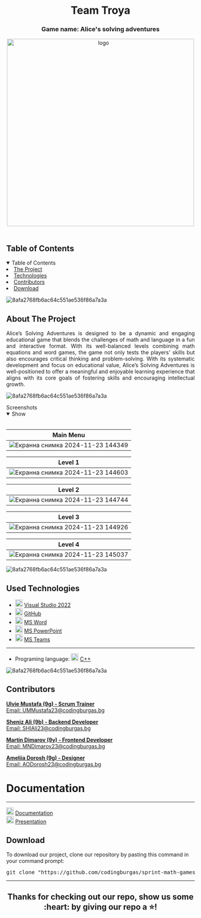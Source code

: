 <h1 align="center"> Team Troya </h1>
<h3 align="center"> Game name: Alice's solving adventures </h3> 
<div align="center">
<img src = "https://cdn.discordapp.com/attachments/1299358674724065291/1309860074558328943/troya_logo.png?ex=67446f41&is=67431dc1&hm=d6f5dc5a0724c23fb26c2ad2b36e847fc31f3231e4c39685ed22de3f72a1b087&" width = "500" alt = "logo" />
</div>
    
<br>
    
<!-- TABLE OF CONTENTS -->
<h2 id="table-of-contents">Table of Contents</h2>
    
<details open="open">
    <summary>Table of Contents</summary>
    <li><a href="#about-the-project">  The Project</a></li>
    <li><a href="#used-technologies">  Technologies</a></li>
    <li><a href="#contributors">   Contributors</a></li>
    <li><a href="#download">    Download</a></li>
</details>
    
![8afa2768fb6ac64c551ae536f86a7a3a](https://github.com/user-attachments/assets/138e2c24-d2a7-45e6-9ae4-8dbbed773735)




    
<!-- ABOUT THE PROJECT -->
<h2 id="about-the-project">About The Project</h2>
    
<p align="justify">
    Alice’s Solving Adventures is designed to be a dynamic and engaging educational game that blends the challenges of math and language in a fun and interactive format. 
With its well-balanced levels combining math equations and word games, the game not only tests the players' skills but also encourages critical thinking and problem-solving. With its systematic development and focus on educational value, Alice’s Solving Adventures is well-positioned to offer a meaningful and enjoyable learning experience that aligns with its core goals of fostering skills and encouraging intellectual growth.

</p>
    
    
![8afa2768fb6ac64c551ae536f86a7a3a](https://github.com/user-attachments/assets/30993cee-3458-4a34-95ef-d498b6a727ee)

    
<summary>Screenshots</summary>
<details open="open">
<summary>Show</summary>
<br>
    
    
|                               Main Menu                               |
| :-------------------------------------------------------------------: | 
| ![Екранна снимка 2024-11-23 144349](https://github.com/user-attachments/assets/bee5dfe9-ffab-4c9d-91cc-42e3405a6126)


|                               Level 1                                 |
| :-------------------------------------------------------------------: | 
| ![Екранна снимка 2024-11-23 144603](https://github.com/user-attachments/assets/1f11a69e-7ad8-4a5c-a1fa-66841434cfb8)


|                               Level 2                                 |
| :-------------------------------------------------------------------: | 
| ![Екранна снимка 2024-11-23 144744](https://github.com/user-attachments/assets/82b49e8c-843d-4314-9e97-342be2a7afe1)

|                               Level 3                                 |
| :-------------------------------------------------------------------: | 
| ![Екранна снимка 2024-11-23 144926](https://github.com/user-attachments/assets/445ff51b-e8c2-4e0c-b54c-7708de02bf7d)

|                               Level 4                                 |
| :-------------------------------------------------------------------: | 
| ![Екранна снимка 2024-11-23 145037](https://github.com/user-attachments/assets/f27d7f38-502a-455f-8aa6-29f9d1f03ae1)




 

    
</details>
    
</td></tr></table>
<p></p>
    
![8afa2768fb6ac64c551ae536f86a7a3a](https://github.com/user-attachments/assets/30993cee-3458-4a34-95ef-d498b6a727ee)
    
##  Used Technologies
- <img src="https://upload.wikimedia.org/wikipedia/commons/thumb/2/2c/Visual_Studio_Icon_2022.svg/1200px-Visual_Studio_Icon_2022.svg.png" width="20" alt="Visual Studio 2022 Logo"> <a href="https://visualstudio.microsoft.com/vs/">Visual Studio 2022</a>
- <img src="https://github.githubassets.com/images/modules/logos_page/GitHub-Mark.png" width="20" alt="GitHub Logo"> <a href="https://github.com/">GitHub</a>
- <img src="https://upload.wikimedia.org/wikipedia/commons/thumb/f/fd/Microsoft_Office_Word_%282019%E2%80%93present%29.svg/2203px-Microsoft_Office_Word_%282019%E2%80%93present%29.svg.png" width="20" alt="MS Word Logo"> <a href="https://en.wikipedia.org/wiki/Microsoft_Word">MS Word</a>
- <img src="https://upload.wikimedia.org/wikipedia/commons/3/3b/Microsoft_PowerPoint_Logo.png" width="20" alt="MS PowerPoint Logo"> <a href="https://bg.wikipedia.org/wiki/Microsoft_PowerPoint">MS PowerPoint</a>
- <img src="https://upload.wikimedia.org/wikipedia/commons/thumb/c/c9/Microsoft_Office_Teams_%282018%E2%80%93present%29.svg/2203px-Microsoft_Office_Teams_%282018%E2%80%93present%29.svg.png" width="20" alt="MS Teams Logo"> <a href="https://www.microsoft.com/en-us/microsoft-teams/group-chat-software">MS Teams</a>
-----------------------------------------------------------------------------------------------------------------------------------
- Programing language: <img src="https://brandslogos.com/wp-content/uploads/thumbs/c-logo-vector.svg" width="20" alt="C++ Logo"> <a href="https://cplusplus.com/">C++</a>
    
    
![8afa2768fb6ac64c551ae536f86a7a3a](https://github.com/user-attachments/assets/30993cee-3458-4a34-95ef-d498b6a727ee)
    
<!-- CONTRIBUTORS -->
<h2 id="contributors">Contributors</h2>
    
<p>

<b><a href="https://github.com/UMMustafa23">Ulvie Mustafa (9g) - Scrum Trainer</b> 
<br>
Email: UMMustafa23@codingburgas.bg

<b><a href="https://github.com/SHIAli23">Sheniz Ali (9b) - Backend Developer</b> 
<br>
Email: SHIAli23@codingburgas.bg

<b><a href="https://github.com/MNDiamarov23">Martin Dimarov (9v) - Frontend Developer</b> 
<br>
Email: MNDimarov23@codingburgas.bg

<b><a href="https://github.com/AODorosh23">Ameliia Dorosh (9g) - Designer</b> 
<br>
Email: AODorosh23@codingburgas.bg

<h1>Documentation</h1>    
<hr>

<img src="https://upload.wikimedia.org/wikipedia/commons/thumb/f/fd/Microsoft_Office_Word_%282019%E2%80%93present%29.svg/2203px-Microsoft_Office_Word_%282019%E2%80%93present%29.svg.png" width="20" alt="MS Word Logo"> <a href="https://1drv.ms/w/c/674ad8e1afb161fe/EQUmdEqEvRRDqPfjrTcjWucBfeLeI9glbGn30jJTUTqY8w">Documentation</a>
<br>
<img src="https://upload.wikimedia.org/wikipedia/commons/3/3b/Microsoft_PowerPoint_Logo.png" width="20" alt="MS PowerPoint Logo"> <a href="https://eu.docworkspace.com/d/sIMvI55yFAtO8jroG">Presentation</a>
<br>

</p>
<h2>Download</h2>
    
<p>To download our project, clone our repository by pasting this command in your command prompt:</p>
    
<pre align="center">git clone "https://github.com/codingburgas/sprint-math-games-9th-grade-troya.git"</pre>

<hr>

<h2 align="center">Thanks for checking out our repo, show us some :heart: by giving our repo a ⭐️!</h2>
